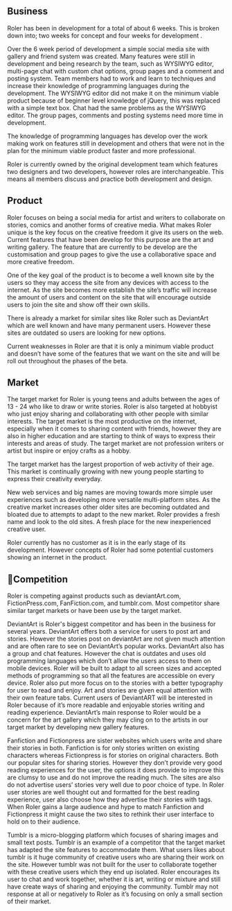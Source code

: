 Business
---------

Roler has been in development for a total of about 6 weeks. This is broken down into; two weeks for concept and four weeks for development . 

Over the 6 week period of development a simple social media site with gallery and friend system was created. Many features were still in development and being research by the team, such as WYSIWYG editor, multi-page chat with custom chat options, group pages and a comment and posting system. Team members had to work and learn to techniques and increase their knowledge of programming languages during the development. The WYSIWYG editor did not make it on the minimum viable product because of beginner level knowledge of jQuery, this was replaced with a simple text box. Chat had the same problems as the WYSIWYG editor. The group pages, comments and posting systems need more time in development. 

The knowledge of programming languages has develop over the work making work  on features still in development and others that were not in the plan for the minimum viable product faster and more professional. 

Roler is currently owned by the original development team which features two designers and two developers, however roles are interchangeable. This means all members discuss and practice both development and design.

Product
--------

Roler focuses on being a social media for artist and writers to collaborate on stories, comics and another forms of creative media. What makes Roler unique is the key focus on the creative freedom it give its users on the web. Current features that have been develop for this purpose are the art and writing gallery. The feature that are currently to be develop are the customisation and group pages to give the use a collaborative space and more creative freedom. 

One of the key goal of the product is to become a well known site by the users  so they may access the site from any devices with access to the internet. As the site becomes more establish the site’s traffic will increase the amount of users and content on the site that will encourage outside users to join the site and show off their own skills. 

There is already a market for similar sites like Roler such as DeviantArt which are well known and have many permanent users. However these sites are outdated so users are looking for new options. 

Current weaknesses in Roler are that it is only a minimum viable product and doesn’t have some of the features that we want on the site and will be roll out throughout the phases of the beta. 


Market
-------

The target market for Roler is young teens and adults between the ages of 13 - 24 who like to draw or write stories. Roler is also targeted at hobbyist who just enjoy sharing and collaborating with other people with similar interests. The target market is the most productive on the internet, especially when it comes to sharing content with friends, however they are also in higher education and are starting to think of ways to express their interests and areas of study. The target market are not profession writers or artist but inspire or enjoy crafts as a hobby. 

The target market has the largest proportion of web activity of their age. This market is continually growing with new young people starting to express their creativity everyday.

New web services and big names are moving towards more simple user experiences such as developing more versatile multi-platform sites. As the creative market increases other older sites are becoming outdated and bloated due to attempts to adapt to the new market. Roler provides a fresh name and look to the old sites. A fresh place for the new inexperienced creative user. 

Roler currently has no customer as it is in the early stage of its development. However concepts of Roler had some potential customers showing an internet in the product. 


Competition
-----------

Roler is competing against products such as deviantArt.com, FictionPress.com, FanFiction.com, and tumblr.com. Most competitor share similar target markets or have been use by the target market. 

DeviantArt is Roler's biggest competitor and has been in the business for several years. DeviantArt offers both a service for users to post art and stories. However the stories post on deviantArt are not given much attention and are often rare to see on DeviantArt’s popular works. DeviantArt also has a group and chat features. However the chat is outdates and uses old programming languages which don’t allow the users access to them on mobile devices. Roler will be built to adapt to all screen sizes and accepted methods of programming so that all the features are accessible on every device. Roler also put more focus on to the stories with a better typography for user to read and enjoy. Art and stories are given equal attention with their own feature tabs. Current users of DeviantART will be interested in Roler because of it’s more readable and enjoyable stories writing and reading experience. DeviantArt’s main response to Roler would be a concern for the art gallery which they may cling on to the artists in our target market by developing new gallery features. 

Fanfiction and Fictionpress are sister websites which users write and share their stories in both. Fanfiction is for only stories written on existing characters whereas Fictionpress is for stories on original characters. Both our popular sites for sharing stories. However they don’t provide very good reading experiences for the user, the options it does provide to improve this are clumsy to use and do not improve the reading much. The sites are also do not advertise users’ stories very well due to poor choice of type. In Roler user stories are well thought out and formatted for the best reading experience, user also choose how they advertise their stories with tags. When Roler gains a  large audience and hype to match Fanfiction and Fictionpress it might cause the two sites to rethink their user interface to hold on to their audience.

Tumblr is a micro-blogging platform which focuses of sharing images and small text posts. Tumblr is an example of a competitor that the target market has adapted the site features to accommodate them. What users likes about tumblr is it huge community of creative users who are sharing their work on the site. However tumblr was not built for the user to collaborate together with these creative users which they end up isolated. Roler encourages its user to chat and work together, whether it is art, writing or mixture and still have create ways of sharing and enjoying the community. Tumblr may not response at all or negatively to Roler as it’s focusing on only a small section of their market.

